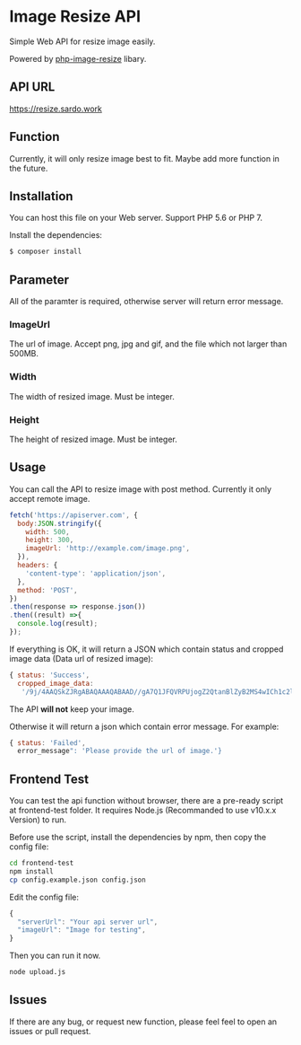 Image Resize API
===

Simple Web API for resize image easily.

Powered by [php-image-resize](https://github.com/gumlet/php-image-resize) libary.


API URL
-----------
https://resize.sardo.work

Function
-----------
Currently, it will only resize image best to fit. Maybe add more function in the future.

Installation
-----------
You can host this file on your Web server. Support PHP 5.6 or PHP 7.

Install the dependencies:

```bash
$ composer install
```

Parameter
-----------

All of the paramter is required, otherwise server will return error message.

### ImageUrl
The url of image. Accept png, jpg and gif, and the file which not larger than 500MB.

### Width
The width of resized image. Must be integer.

### Height
The height of resized image. Must be integer.

Usage
-----------

You can call the API to resize image with post method. Currently it only accept remote image.

```js
fetch('https://apiserver.com', {
  body:JSON.stringify({
    width: 500,
    height: 300,
    imageUrl: 'http://example.com/image.png',
  }),
  headers: {
    'content-type': 'application/json',
  },
  method: 'POST',
})
.then(response => response.json())
.then((result) =>{
  console.log(result);
});
```

If everything is OK, it will return a JSON which contain status and cropped image data (Data url of resized image):

```js
{ status: 'Success',
  cropped_image_data:
   '/9j/4AAQSkZJRgABAQAAAQABAAD//gA7Q1JFQVRPUjogZ2QtanBlZyB2MS4wICh1c2luZyBJSkcgSlBFRyB2OTApLCBxdWFsaXR5ID0gODUK/9sAQwAFAwQEBAMFBAQEBQUFBgcMCAcHBwcPCwsJDBEPEhIRDxERExYcFxMUGhURERghGBodHR8fHxMXIiQiHiQcHh8e/9sAQwEFBQUHBgcOCAgOHhQRFB4eHh4eHh4eHh4eHh4eHh4eHh4eHh4eHh4eHh4eHh4eHh4eHh4eHh4eHh4eHh4eHh4e/8IAEQgBLAHWAwEiAAIRAQMRAf/EABwAAAEFAQEBAAAAAAAAAAAAAAIAAQQFBgMHCP/EABkBAQEBAQEBAAAAAAAAAAAAAAABAgMEB...' }
```
The API **will not** keep your image.

Otherwise it will return a json which contain error message. For example:
```js
{ status: 'Failed',
  error_message": 'Please provide the url of image.'}
```

Frontend Test
-----------

You can test the api function without browser, there are a pre-ready script at frontend-test folder. 
It requires Node.js (Recommanded to use v10.x.x Version) to run.

Before use the script, install the dependencies by npm, then copy the config file:
```bash
cd frontend-test
npm install
cp config.example.json config.json
```

Edit the config file:
```js
{
  "serverUrl": "Your api server url",
  "imageUrl": "Image for testing",
}
```
Then you can run it now.
```bash
node upload.js
```

Issues
-----------
If there are any bug, or request new function, please feel feel to open an issues or pull request.
